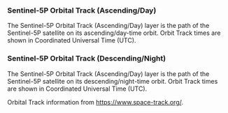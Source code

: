 ### Sentinel-5P Orbital Track (Ascending/Day)
The Sentinel-5P Orbital Track (Ascending/Day) layer is the path of the Sentinel-5P satellite on its ascending/day-time orbit. Orbit Track times are shown in Coordinated Universal Time (UTC).

### Sentinel-5P Orbital Track (Descending/Night)
The Sentinel-5P Orbital Track (Ascending/Day) layer is the path of the Sentinel-5P satellite on its descending/night-time orbit. Orbit Track times are shown in Coordinated Universal Time (UTC).

Orbital Track information from <https://www.space-track.org/>.
